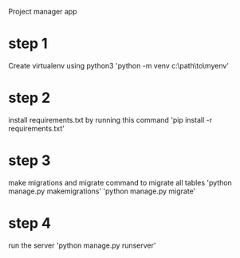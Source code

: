 Project manager app
# step 1
Create virtualenv using python3
    'python -m venv c:\path\to\myenv'

# step 2
install requirements.txt by running this command
    'pip install -r requirements.txt'

# step 3
make migrations and migrate command to migrate all tables
    'python manage.py makemigrations'
    'python manage.py migrate'

# step 4
run the server
    'python manage.py runserver'